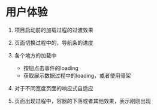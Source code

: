 # 用户体验
1. 项目启动前的加载过程的过渡效果

2. 页面切换过程中的，导航条的进度

3. 各个地方的加载中
   - 按钮点击事件的loading
   - 获取展示数据过程中的loading，或者使用骨架

4. 对于不同宽度页面的响应式自适应

5. 页面出现过程中，容器的下落或者其他效果，表示刚刚出现
